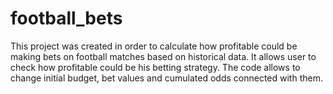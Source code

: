 # football_bets
This project was created in order to calculate how profitable could be making bets on football matches based on historical data. 
It allows user to check how profitable could be his betting strategy. The code allows to change initial budget, bet values and cumulated odds connected with them.  
